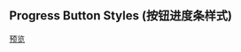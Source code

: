 ## Progress Button Styles (按钮进度条样式)

[预览](https://cooodev.github.io/Frontend-Library/packages/ProgressButtonStyles/)